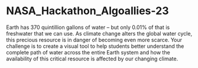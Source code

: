 # NASA_Hackathon_Algoallies-23
<p>Earth has 370 quintillion gallons of water – but only 0.01% of that is freshwater that we can use. As climate change alters the global water cycle, this precious resource is in danger of becoming even more scarce. Your challenge is to create a visual tool to help students better understand the complete path of water across the entire Earth system and how the availability of this critical resource is affected by our changing climate.</p>
